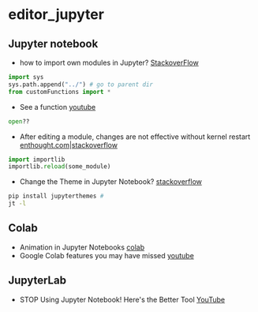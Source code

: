 # editor_jupyter
## Jupyter notebook
- how to import own modules in Jupyter? [StackoverFlow](https://stackoverflow.com/questions/34976803/sys-path-different-in-jupyter-and-python-how-to-import-own-modules-in-jupyter)
```python
import sys
sys.path.append("../") # go to parent dir
from customFunctions import *
```
- See a function [youtube](https://www.youtube.com/watch?v=p1mSVgmSOAQ)
```python
open??
```
- After editing a module, changes are not effective without kernel restart [enthought.com](https://support.enthought.com/hc/en-us/articles/204469240-Jupyter-IPython-After-editing-a-module-changes-are-not-effective-without-kernel-restart)|[stackoverflow](https://stackoverflow.com/questions/1254370/reimport-a-module-in-python-while-interactive)
```python
import importlib
importlib.reload(some_module)
```
- Change the Theme in Jupyter Notebook? [stackoverflow](https://stackoverflow.com/questions/46510192/change-the-theme-in-jupyter-notebook)
```bash
pip install jupyterthemes #
jt -l
```
## Colab
- Animation in Jupyter Notebooks [colab](https://colab.research.google.com/github/jckantor/CBE30338/blob/master/docs/A.03-Animation-in-Jupyter-Notebooks.ipynb#scrollTo=8wXH1S_h2qkq)
- Google Colab features you may have missed [youtube](https://youtu.be/rNgswRZ2C1Y)
## JupyterLab
- STOP Using Jupyter Notebook! Here's the Better Tool [YouTube](https://youtu.be/zai2pLUD9FA)
